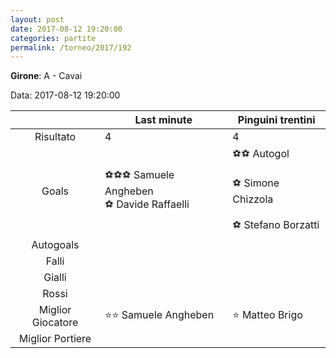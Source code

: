 ```yaml
---
layout: post
date: 2017-08-12 19:20:00
categories: partite
permalink: /torneo/2017/192
---
```

**Girone**: A - Cavai

Data: 2017-08-12 19:20:00

| | Last minute | Pinguini trentini |
|:-----:|-----|-----|
Risultato|4|4
Goals|⚽⚽⚽ Samuele Angheben<br/>⚽ Davide Raffaelli|⚽⚽   Autogol<br/><br/>⚽ Simone Chizzola<br/><br/>⚽ Stefano Borzatti<br/>
Autogoals||
Falli||
Gialli||
Rossi||
Miglior Giocatore|⭐⭐ Samuele Angheben<br/>|⭐ Matteo Brigo<br/>
Miglior Portiere||